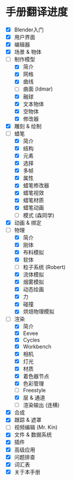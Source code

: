 # 手册翻译进度
- [x] Blender入门
- [x] 用户界面
- [x] 编辑器
- [x] 场景 & 物体
- [ ] 制作模型
    - [x] 简介
    - [x] 网格
    - [x] 曲线
    - [ ] 曲面 (Idmar)
    - [x] 融球
    - [x] 文本物体
    - [x] 空物体
    - [x] 修改器
- [x] 雕刻 & 绘制
- [ ] 蜡笔
    - [x] 简介
    - [x] 结构
    - [x] 元素
    - [x] 选择
    - [x] 多帧
    - [x] 属性
    - [x] 蜡笔修改器
    - [x] 蜡笔视效
    - [x] 蜡笔材质
    - [x] 蜡笔动画
    - [ ] 模式 (森同学)
- [x] 动画 & 绑定
- [ ] 物理
    - [x] 简介
    - [x] 刚体
    - [x] 布料模拟
    - [x] 软体
    - [ ] 粒子系统 (Robert)
    - [x] 流体模拟
    - [x] 烟雾模拟
    - [x] 动态绘画
    - [x] 力
    - [x] 碰撞
    - [x] 烘焙物理模拟
- [ ] 渲染
    - [x] 简介
    - [x] Eevee
    - [x] Cycles
    - [x] Workbench
    - [x] 相机
    - [x] 灯光
    - [x] 材质
    - [x] 着色器节点
    - [x] 色彩管理
    - [ ] Freestyle
    - [x] 层 & 通道
    - [ ] 渲染输出 (连横)
- [x] 合成
- [x] 跟踪 & 遮罩
- [ ] 视频编辑 (Mr. Kin)
- [x] 文件 & 数据系统
- [x] 插件
- [x] 高级应用
- [x] 问题排查
- [x] 词汇表
- [x] 关于本手册
